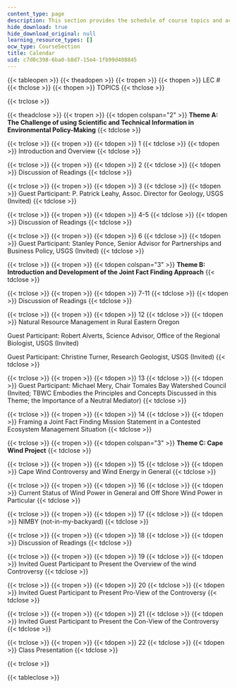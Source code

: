 ```yaml
---
content_type: page
description: This section provides the schedule of course topics and activities.
hide_download: true
hide_download_original: null
learning_resource_types: []
ocw_type: CourseSection
title: Calendar
uid: c7d0c398-6ba0-b8d7-15e4-1fb99d408845
---
```


{{< tableopen >}}
{{< theadopen >}}
{{< tropen >}}
{{< thopen >}}
LEC #
{{< thclose >}}
{{< thopen >}}
TOPICS
{{< thclose >}}

{{< trclose >}}

{{< theadclose >}}
{{< tropen >}}
{{< tdopen colspan="2" >}}
**Theme A: The Challenge of using Scientific and Technical Information in Environmental Policy-Making**
{{< tdclose >}}

{{< trclose >}}
{{< tropen >}}
{{< tdopen >}}
1
{{< tdclose >}}
{{< tdopen >}}
Introduction and Overview
{{< tdclose >}}

{{< trclose >}}
{{< tropen >}}
{{< tdopen >}}
2
{{< tdclose >}}
{{< tdopen >}}
Discussion of Readings
{{< tdclose >}}

{{< trclose >}}
{{< tropen >}}
{{< tdopen >}}
3
{{< tdclose >}}
{{< tdopen >}}
Guest Participant: P. Patrick Leahy, Assoc. Director for Geology, USGS (Invited)
{{< tdclose >}}

{{< trclose >}}
{{< tropen >}}
{{< tdopen >}}
4-5
{{< tdclose >}}
{{< tdopen >}}
Discussion of Readings
{{< tdclose >}}

{{< trclose >}}
{{< tropen >}}
{{< tdopen >}}
6
{{< tdclose >}}
{{< tdopen >}}
Guest Participant: Stanley Ponce, Senior Advisor for Partnerships and Business Policy, USGS (Invited)
{{< tdclose >}}

{{< trclose >}}
{{< tropen >}}
{{< tdopen colspan="3" >}}
**Theme B: Introduction and Development of the Joint Fact Finding Approach**
{{< tdclose >}}

{{< trclose >}}
{{< tropen >}}
{{< tdopen >}}
7-11
{{< tdclose >}}
{{< tdopen >}}
Discussion of Readings
{{< tdclose >}}

{{< trclose >}}
{{< tropen >}}
{{< tdopen >}}
12
{{< tdclose >}}
{{< tdopen >}}
Natural Resource Management in Rural Eastern Oregon  
  
Guest Participant: Robert Alverts, Science Advisor, Office of the Regional Biologist, USGS (Invited)  
  
Guest Participant: Christine Turner, Research Geologist, USGS (Invited)
{{< tdclose >}}

{{< trclose >}}
{{< tropen >}}
{{< tdopen >}}
13
{{< tdclose >}}
{{< tdopen >}}
Guest Participant: Michael Mery, Chair Tomales Bay Watershed Council (Invited; TBWC Embodies the Principles and Concepts Discussed in this Theme; the Importance of a Neutral Mediator)
{{< tdclose >}}

{{< trclose >}}
{{< tropen >}}
{{< tdopen >}}
14
{{< tdclose >}}
{{< tdopen >}}
Framing a Joint Fact Finding Mission Statement in a Contested Ecosystem Management Situation
{{< tdclose >}}

{{< trclose >}}
{{< tropen >}}
{{< tdopen colspan="3" >}}
**Theme C: Cape Wind Project**
{{< tdclose >}}

{{< trclose >}}
{{< tropen >}}
{{< tdopen >}}
15
{{< tdclose >}}
{{< tdopen >}}
Cape Wind Controversy and Wind Energy in General
{{< tdclose >}}

{{< trclose >}}
{{< tropen >}}
{{< tdopen >}}
16
{{< tdclose >}}
{{< tdopen >}}
Current Status of Wind Power in General and Off Shore Wind Power in Particular
{{< tdclose >}}

{{< trclose >}}
{{< tropen >}}
{{< tdopen >}}
17
{{< tdclose >}}
{{< tdopen >}}
NIMBY (not-in-my-backyard)
{{< tdclose >}}

{{< trclose >}}
{{< tropen >}}
{{< tdopen >}}
18
{{< tdclose >}}
{{< tdopen >}}
Discussion of Readings
{{< tdclose >}}

{{< trclose >}}
{{< tropen >}}
{{< tdopen >}}
19
{{< tdclose >}}
{{< tdopen >}}
Invited Guest Participant to Present the Overview of the wind Controversy
{{< tdclose >}}

{{< trclose >}}
{{< tropen >}}
{{< tdopen >}}
20
{{< tdclose >}}
{{< tdopen >}}
Invited Guest Participant to Present Pro-View of the Controversy
{{< tdclose >}}

{{< trclose >}}
{{< tropen >}}
{{< tdopen >}}
21
{{< tdclose >}}
{{< tdopen >}}
Invited Guest Participant to Present the Con-View of the Controversy
{{< tdclose >}}

{{< trclose >}}
{{< tropen >}}
{{< tdopen >}}
22
{{< tdclose >}}
{{< tdopen >}}
Class Presentation
{{< tdclose >}}

{{< trclose >}}

{{< tableclose >}}